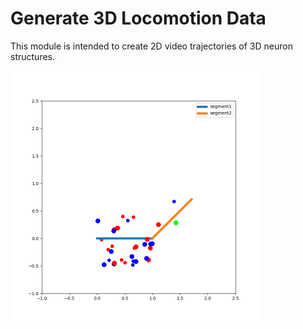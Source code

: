 # Generate 3D Locomotion Data
This module is intended to create 2D video trajectories of 3D neuron structures.

<img src="https://github.com/SinRas/WormMovementSimulation/blob/main/samples/sample_animation.gif?raw=true" alt="samples/sample_animation.gif" width="400" height="400" stype="display: block;margin-left: auto;margin-right: auto;width: 50%;" />